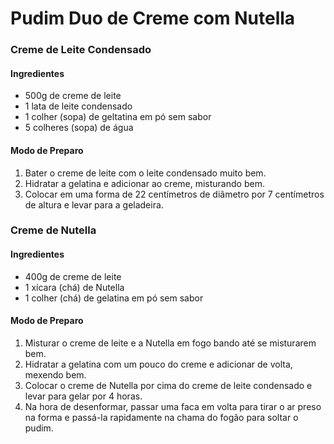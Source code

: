 # Pudim Duo de Creme com Nutella

### Creme de Leite Condensado

#### Ingredientes

- 500g de creme de leite
- 1 lata de leite condensado 
- 1 colher (sopa) de geltatina em pó sem sabor 
- 5 colheres (sopa) de água

#### Modo de Preparo

1. Bater o creme de leite com o leite condensado muito bem.
2. Hidratar a gelatina e adicionar ao creme, misturando bem. 
3. Colocar em uma forma de 22 centímetros de diâmetro por 7 centímetros de altura e levar para a geladeira. 

### Creme de Nutella 

#### Ingredientes

- 400g de creme de leite 
- 1 xícara (chá) de Nutella 
- 1 colher (chá) de gelatina em pó sem sabor 

#### Modo de Preparo

1. Misturar o creme de leite e a Nutella em fogo bando até se misturarem bem. 
2. Hidratar a gelatina com um pouco do creme e adicionar de volta, mexendo bem. 
3. Colocar o creme de Nutella por cima do creme de leite condensado e levar para gelar por 4 horas. 
4. Na hora de desenformar, passar uma faca em volta para tirar o ar preso na forma e passá-la rapidamente na chama do fogão para soltar o pudim.